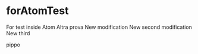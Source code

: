 # forAtomTest
For test inside Atom
Altra prova
New modification
New second modification
New third


pippo
